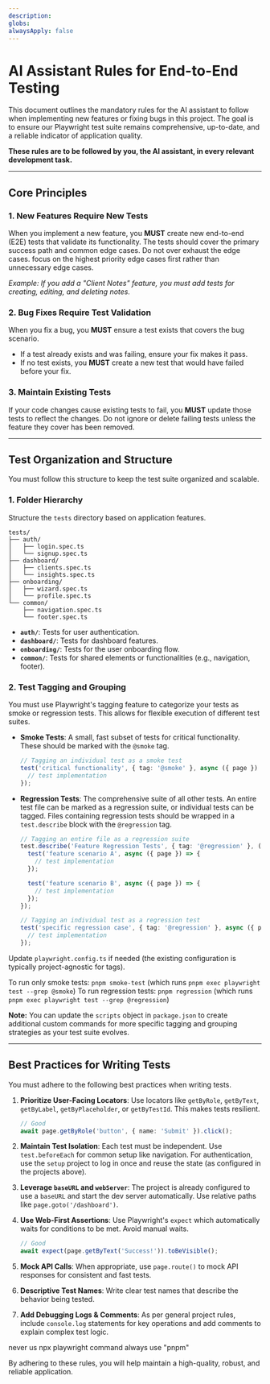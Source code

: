 ```yaml
---
description: 
globs: 
alwaysApply: false
---
```

# AI Assistant Rules for End-to-End Testing

This document outlines the mandatory rules for the AI assistant to follow when implementing new features or fixing bugs in this project. The goal is to ensure our Playwright test suite remains comprehensive, up-to-date, and a reliable indicator of application quality.

**These rules are to be followed by you, the AI assistant, in every relevant development task.**

---

## Core Principles

### 1. New Features Require New Tests

When you implement a new feature, you **MUST** create new end-to-end (E2E) tests that validate its functionality. The tests should cover the primary success path and common edge cases.
Do not over exhaust the edge cases. focus on the highest priority edge cases first rather than unnecessary edge cases.

*Example: If you add a "Client Notes" feature, you must add tests for creating, editing, and deleting notes.*

### 2. Bug Fixes Require Test Validation

When you fix a bug, you **MUST** ensure a test exists that covers the bug scenario.
- If a test already exists and was failing, ensure your fix makes it pass.
- If no test exists, you **MUST** create a new test that would have failed before your fix.

### 3. Maintain Existing Tests

If your code changes cause existing tests to fail, you **MUST** update those tests to reflect the changes. Do not ignore or delete failing tests unless the feature they cover has been removed.

---

## Test Organization and Structure

You must follow this structure to keep the test suite organized and scalable.

### 1. Folder Hierarchy

Structure the `tests` directory based on application features.

```
tests/
├── auth/
│   ├── login.spec.ts
│   └── signup.spec.ts
├── dashboard/
│   ├── clients.spec.ts
│   └── insights.spec.ts
├── onboarding/
│   ├── wizard.spec.ts
│   └── profile.spec.ts
└── common/
    ├── navigation.spec.ts
    └── footer.spec.ts
```

-   **`auth/`**: Tests for user authentication.
-   **`dashboard/`**: Tests for dashboard features.
-   **`onboarding/`**: Tests for the user onboarding flow.
-   **`common/`**: Tests for shared elements or functionalities (e.g., navigation, footer).

### 2. Test Tagging and Grouping

You must use Playwright's tagging feature to categorize your tests as smoke or regression tests. This allows for flexible execution of different test suites.

-   **Smoke Tests**: A small, fast subset of tests for critical functionality. These should be marked with the `@smoke` tag.
    ```typescript
    // Tagging an individual test as a smoke test
    test('critical functionality', { tag: '@smoke' }, async ({ page }) => {
      // test implementation
    });
    ```

-   **Regression Tests**: The comprehensive suite of all other tests. An entire test file can be marked as a regression suite, or individual tests can be tagged. Files containing regression tests should be wrapped in a `test.describe` block with the `@regression` tag.
    ```typescript
    // Tagging an entire file as a regression suite
    test.describe('Feature Regression Tests', { tag: '@regression' }, () => {
      test('feature scenario A', async ({ page }) => {
        // test implementation
      });

      test('feature scenario B', async ({ page }) => {
        // test implementation
      });
    });

    // Tagging an individual test as a regression test
    test('specific regression case', { tag: '@regression' }, async ({ page }) => {
      // test implementation
    });
    ```

Update `playwright.config.ts` if needed (the existing configuration is typically project-agnostic for tags).

To run only smoke tests: `pnpm smoke-test` (which runs `pnpm exec playwright test --grep @smoke`)
To run regression tests: `pnpm regression` (which runs `pnpm exec playwright test --grep @regression`)

**Note:** You can update the `scripts` object in `package.json` to create additional custom commands for more specific tagging and grouping strategies as your test suite evolves.

---

## Best Practices for Writing Tests

You must adhere to the following best practices when writing tests.

1.  **Prioritize User-Facing Locators**: Use locators like `getByRole`, `getByText`, `getByLabel`, `getByPlaceholder`, or `getByTestId`. This makes tests resilient.
    ```typescript
    // Good
    await page.getByRole('button', { name: 'Submit' }).click();
    ```

2.  **Maintain Test Isolation**: Each test must be independent. Use `test.beforeEach` for common setup like navigation. For authentication, use the `setup` project to log in once and reuse the state (as configured in the projects above).

3.  **Leverage `baseURL` and `webServer`**: The project is already configured to use a `baseURL` and start the dev server automatically. Use relative paths like `page.goto('/dashboard')`.

4.  **Use Web-First Assertions**: Use Playwright's `expect` which automatically waits for conditions to be met. Avoid manual waits.
    ```typescript
    // Good
    await expect(page.getByText('Success!')).toBeVisible();
    ```

5.  **Mock API Calls**: When appropriate, use `page.route()` to mock API responses for consistent and fast tests.

6.  **Descriptive Test Names**: Write clear test names that describe the behavior being tested.

7.  **Add Debugging Logs & Comments**: As per general project rules, include `console.log` statements for key operations and add comments to explain complex test logic.


never us npx playwright command always use "pnpm"

By adhering to these rules, you will help maintain a high-quality, robust, and reliable application. 

